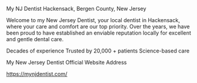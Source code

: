 My NJ Dentist Hackensack, Bergen County, New Jersey

Welcome to my New Jersey Dentist, your local dentist in Hackensack, where your care and comfort are our top priority. Over the years, we have been proud to have established an enviable reputation locally for excellent and gentle dental care. 

Decades of experience
Trusted by 20,000 + patients
Science-based care

My New Jersey Dentist Official Website Address

https://mynjdentist.com/

